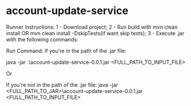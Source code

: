 # account-update-service

Runner Instructions:
1 - Download project;
2 - Run build with mvn clean install OR mvn clean install -DskipTests(if want skip tests);
3 - Execute .jar with the following commands:

Run Command:
If you're in the path of the .jar file:

java -jar .\account-update-service-0.0.1.jar <FULL_PATH_TO_INPUT_FILE>

Or

If you're not in the path of the .jar file:
java -jar <FULL_PATH_TO_JAR>\account-update-service-0.0.1.jar <FULL_PATH_TO_INPUT_FILE>
